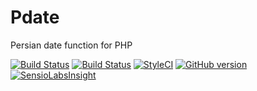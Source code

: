 # Pdate

Persian date function for PHP

[![Build Status](https://travis-ci.org/Yousha/Pdate.svg?branch=master)](https://travis-ci.org/Yousha/Pdate) 
[![Build Status](https://status.continuousphp.com/git-hub/Yousha/Pdate?token=b640dd50-1290-4160-8cd4-581a444ab73c&branch=master)](https://continuousphp.com/git-hub/Yousha/Pdate)
[![StyleCI](https://styleci.io/repos/107475087/shield?branch=master)](https://styleci.io/repos/107475087)
[![GitHub version](https://badge.fury.io/gh/Yousha%2FPdate.svg)](https://badge.fury.io/gh/Yousha%2FPdate) 
[![SensioLabsInsight](https://insight.sensiolabs.com/projects/462f9b1a-1584-48b3-a1db-2ecb48af3c1b/mini.png)](https://insight.sensiolabs.com/projects/462f9b1a-1584-48b3-a1db-2ecb48af3c1b) 

